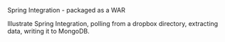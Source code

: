 Spring Integration - packaged as a WAR<br />

Illustrate Spring Integration, polling from a dropbox directory, extracting data, writing it to MongoDB.
